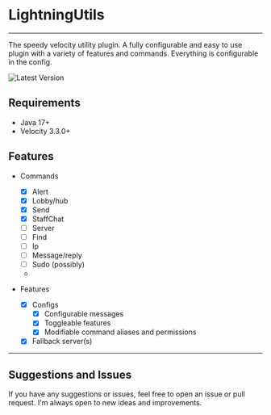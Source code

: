 # LightningUtils

---

The speedy velocity utility plugin. A fully configurable and easy to use plugin with a variety of features and commands. Everything is configurable in the config.


![Latest Version](https://img.shields.io/github/v/release/LightningReflex/LightningUtils?style=flat-square)

## Requirements
- Java 17+
- Velocity 3.3.0+

## Features
- Commands
  - [X] Alert
  - [X] Lobby/hub
  - [X] Send
  - [X] StaffChat
  - [ ] Server
  - [ ] Find
  - [ ] Ip
  - [ ] Message/reply
  - [ ] Sudo (possibly)
  - 

- Features
  - [X] Configs
    - [X] Configurable messages
    - [X] Toggleable features
    - [X] Modifiable command aliases and permissions
  - [X] Fallback server(s)

---

## Suggestions and Issues
If you have any suggestions or issues, feel free to open an issue or pull request. I'm always open to new ideas and improvements.